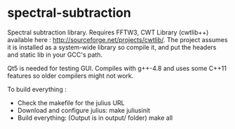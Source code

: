 spectral-subtraction
====================

Spectral subtraction library.
Requires FFTW3, CWT Library (cwtlib++) available here : 
http://sourceforge.net/projects/cwtlib/.
The project assumes it is installed as a system-wide library so compile it, and put the headers and static lib in your GCC's path.

Qt5 is needed for testing GUI.
Compiles with g++-4.8 and uses some C++11 features so older compilers might
not work.


To build everything :
- Check the makefile for the julius URL
- Download and configure julius:
      make juliusinit 
- Build everything: (Output is in output/ folder)
      make all

